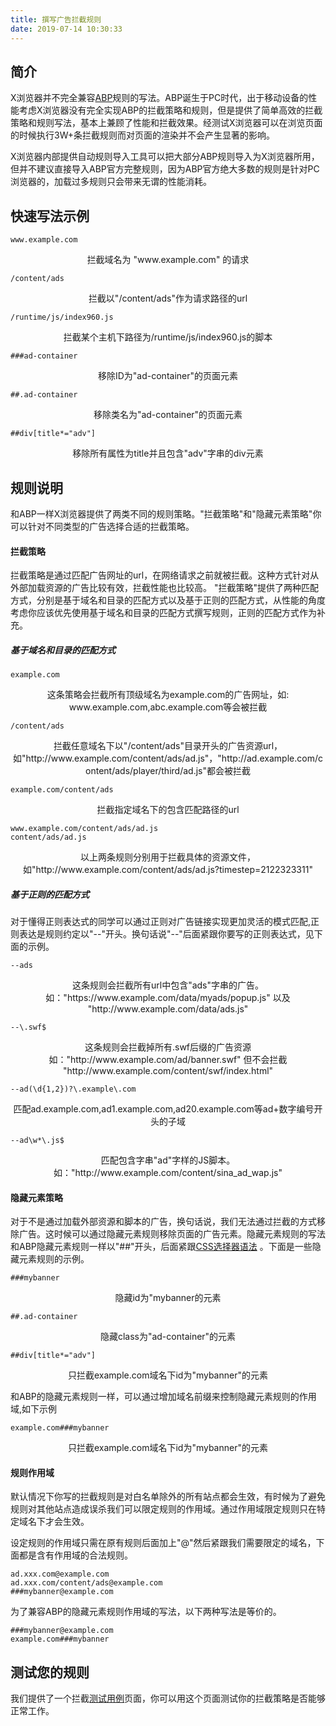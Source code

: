 ```yaml
---
title: 撰写广告拦截规则
date: 2019-07-14 10:30:33
---
```


## 简介

X浏览器并不完全兼容[ABP](https://adblockplus.org/zh_CN/filters)规则的写法。ABP诞生于PC时代，出于移动设备的性能考虑X浏览器没有完全实现ABP的拦截策略和规则，但是提供了简单高效的拦截策略和规则写法，基本上兼顾了性能和拦截效果。经测试X浏览器可以在浏览页面的时候执行3W+条拦截规则而对页面的渲染并不会产生显著的影响。

X浏览器内部提供自动规则导入工具可以把大部分ABP规则导入为X浏览器所用，但并不建议直接导入ABP官方完整规则，因为ABP官方绝大多数的规则是针对PC浏览器的，加载过多规则只会带来无谓的性能消耗。



## 快速写法示例


```
www.example.com
```

<center>拦截域名为 "www.example.com" 的请求</center>

```
/content/ads
```

<center>拦截以"/content/ads"作为请求路径的url </center>


```
/runtime/js/index960.js
```

<center>拦截某个主机下路径为/runtime/js/index960.js的脚本</center>


```
###ad-container
```

<center>移除ID为"ad-container"的页面元素</center>



```
##.ad-container
```

<center>移除类名为"ad-container"的页面元素</center>


```
##div[title*="adv"]
```

<center>移除所有属性为title并且包含"adv"字串的div元素</center>


## 规则说明

和ABP一样X浏览器提供了两类不同的规则策略。"拦截策略"和"隐藏元素策略"你可以针对不同类型的广告选择合适的拦截策略。


#### 拦截策略

拦截策略是通过匹配广告网址的url，在网络请求之前就被拦截。这种方式针对从外部加载资源的广告比较有效，拦截性能也比较高。
"拦截策略"提供了两种匹配方式，分别是基于域名和目录的匹配方式以及基于正则的匹配方式，从性能的角度考虑你应该优先使用基于域名和目录的匹配方式撰写规则，正则的匹配方式作为补充。


##### 基于域名和目录的匹配方式

```
example.com
```

<center>这条策略会拦截所有顶级域名为example.com的广告网址，如: www.example.com,abc.example.com等会被拦截</center>

```
/content/ads
```

<center>拦截任意域名下以"/content/ads"目录开头的广告资源url，如"http://www.example.com/content/ads/ad.js"，"http://ad.example.com/content/ads/player/third/ad.js"都会被拦截 </center>

```
example.com/content/ads
```

<center>拦截指定域名下的包含匹配路径的url</center>


```
www.example.com/content/ads/ad.js
content/ads/ad.js
```

<center>以上两条规则分别用于拦截具体的资源文件，如"http://www.example.com/content/ads/ad.js?timestep=2122323311" </center>


##### 基于正则的匹配方式

对于懂得正则表达式的同学可以通过正则对广告链接实现更加灵活的模式匹配,正则表达是规则约定以"--"开头。换句话说"--"后面紧跟你要写的正则表达式，见下面的示例。

```
--ads
```

<center>这条规则会拦截所有url中包含"ads"字串的广告。如："https://www.example.com/data/myads/popup.js" 以及 "http://www.example.com/data/ads.js" </center>

```
--\.swf$
```

<center>这条规则会拦截掉所有.swf后缀的广告资源如："http://www.example.com/ad/banner.swf" 但不会拦截 "http://www.example.com/content/swf/index.html" </center>

```
--ad(\d{1,2})?\.example\.com
```

<center>匹配ad.example.com,ad1.example.com,ad20.example.com等ad+数字编号开头的子域</center>


```
--ad\w*\.js$
```

<center> 匹配包含字串"ad"字样的JS脚本。如："http://www.example.com/content/sina_ad_wap.js" </center>

#### 隐藏元素策略

对于不是通过加载外部资源和脚本的广告，换句话说，我们无法通过拦截的方式移除广告。这时候可以通过隐藏元素规则移除页面的广告元素。隐藏元素规则的写法和ABP隐藏元素规则一样以"##"开头，后面紧跟[CSS选择器语法](http://www.runoob.com/cssref/css-selectors.html) 。下面是一些隐藏元素规则的示例。


```
###mybanner
````

<center>隐藏id为"mybanner的元素</center>

```
##.ad-container
```

<center>隐藏class为"ad-container"的元素</center>


```
##div[title*="adv"]
```

<center>只拦截example.com域名下id为"mybanner"的元素</center>



<p></p>
和ABP的隐藏元素规则一样，可以通过增加域名前缀来控制隐藏元素规则的作用域,如下示例

```
example.com###mybanner
```


<center>只拦截example.com域名下id为"mybanner"的元素</center>


#### 规则作用域
默认情况下你写的拦截规则是对白名单除外的所有站点都会生效，有时候为了避免规则对其他站点造成误杀我们可以限定规则的作用域。通过作用域限定规则只在特定域名下才会生效。

设定规则的作用域只需在原有规则后面加上"@"然后紧跟我们需要限定的域名，下面都是含有作用域的合法规则。

```
ad.xxx.com@example.com
ad.xxx.com/content/ads@example.com
###mybanner@example.com
```


为了兼容ABP的隐藏元素规则作用域的写法，以下两种写法是等价的。

```
###mybanner@example.com
example.com###mybanner
```


## 测试您的规则


我们提供了一个拦截[测试用例](/2019/07/14/rule-test-case-2/)页面，你可以用这个页面测试你的拦截策略是否能够正常工作。
